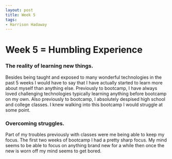 ```yaml
---
layout: post
title: Week 5
tags:
- Harrison Hadaway
---
```


# Week 5 = Humbling Experience

### The reality of learning new things.

Besides being taught and exposed to many wonderful technologies in the past 5 weeks I would have to say that I have actually started to learn more about myself than anything else. Previously to bootcamp, I have always loved challenging technologies typically learning anything before bootcamp on my own. Also previously to bootcamp, I absolutely despised high school and college classes. I knew walking into this bootcamp I would struggle at some point. 

### Overcoming struggles.

Part of my troubles previously with classes were me being able to keep my focus. The first two weeks of bootcamp I had a pretty sharp focus. My mind seems to be able to focus on anything brand new for a while then once the new is worn off my mind seems to get bored. 